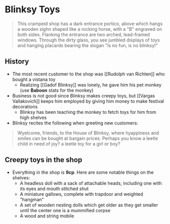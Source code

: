 # Blinksy Toys

> This crampeid shop has a dark entrance portico, above which hangs a wooden sighn shaped like a rocking horse, with a "B" engraved on both sides. Flanking the entrance are two arched, lead-framed windows. Through the dirty glass, you see jumbled displays of toys and hanging placards bearing the slogan "Is no fun, is no blinksy!"

## History
* The most recent customer to the shop was [[Rudolph van Richten]] who bought a vistana toy
  * Realizing [[Gadof Blinksy]] was lonely, he gave him his pet monkey (use **Baboon** stats for the monkey)
* Business is not good since Blinksy makes creepy toys, but [[Vargas Vallakovich]] keeps him employed by giving him money to make festival decorations
  * Blinksy has been teaching the monkey to fetch toys for him from high shelves
* Blinksy recites the following when greeting new customers:

> Wyelcome, friends, to the House of Blinksy, where hyappiness and smiles can be bought at bargain prices. Perhaps you know a leetle child in need of joy? a leetle toy for a girl or boy?

## Creepy toys in the shop
* Everything in the shop is **9cp**. Here are some notable things on the shelves:
  * A headless doll with a sack of attachable heads, including one with its eyes and mouth stitched shut
  * A miniature gallows, complete with trapdoor and weighted "hangman" 
  * A set of wooden nesting dolls which get older as they get smaller until the center one is a mummified corpse
  * A wood and string mobile 